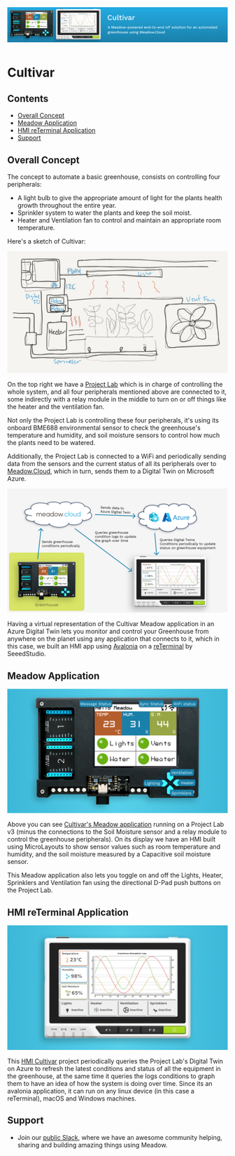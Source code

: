 <img src="Design/wildernesslabs-meadow-cultivar.jpg"  alt="Meadow.ProjectLab, C#, iot" style="margin-bottom:10px" />

# Cultivar

## Contents
* [Overall Concept](#overall-concept)
* [Meadow Application](#meadow-application)
* [HMI reTerminal Application](#hmi-reterminal-application)
* [Support](#support)

## Overall Concept

The concept to automate a basic greenhouse, consists on controlling four peripherals:

* A light bulb to give the appropriate amount of light for the plants health growth throughout the entire year.
* Sprinkler system to water the plants and keep the soil moist.
* Heater and Ventilation fan to control and maintain an appropriate room temperature.

Here's a sketch of Cultivar:

![](Design/wildernesslabs-meadow-cultivar-sketch.jpg)

On the top right we have a [Project Lab](https://store.wildernesslabs.co/collections/frontpage/products/project-lab-board) which is in charge of controlling the whole system, and all four peripherals mentioned above are connected to it, some indirectly with a relay module in the middle to turn on or off things like the heater and the ventilation fan.

Not only the Project Lab is controlling these four peripherals, it's using its onboard BME688 environmental sensor to check the greenhouse's temperature and humidity, and soil moisture sensors to control how much the plants need to be watered.

Additionally, the Project Lab is connected to a WiFi and periodically sending data from the sensors and the current status of all its peripherals over to [Meadow.Cloud](https://www.meadowcloud.co), which in turn, sends them to a Digital Twin on Microsoft Azure.

![](/Design/wildernesslabs-cultivar-meadow-cloud.jpg)

Having a virtual representation of the Cultivar Meadow application in an Azure Digital Twin lets you monitor and control your Greenhouse from anywhere on the planet using any application that connects to it, which in this case, we built an HMI app using [Avalonia](https://avaloniaui.net/) on a [reTerminal](https://wiki.seeedstudio.com/reTerminal_Intro/) by SeeedStudio.

## Meadow Application

![](Design/wildernesslabs-cultivar-projectlab.jpg)

Above you can see [Cultivar's Meadow application](/source/apps/Cultivar/Apps/Cultivar.MeadowApp/) running on a Project Lab v3 (minus the connections to the Soil Moisture sensor and a relay module to control the greenhouse peripherals). On its display we have an HMI built using MicroLayouts to show sensor values such as room temperature and humidity, and the soil moisture measured by a Capacitive soil moisture sensor.

This Meadow application also lets you toggle on and off the Lights, Heater, Sprinklers and Ventilation fan using the directional D-Pad push buttons on the Project Lab.

## HMI reTerminal Application

![](Design/wildernesslabs-cultivar-reterminal.jpg)

This [HMI Cultivar](/source/apps/Cultivar_reTerminal/) project periodically queries the Project Lab's Digital Twin on Azure to refresh the latest conditions and status of all the equipment in the greenhouse, at the same time it queries the logs conditions to graph them to have an idea of how the system is doing over time. Since its an avalonia application, it can run on any linux device (in this case a reTerminal), macOS and Windows machines.

## Support

* Join our [public Slack](http://slackinvite.wildernesslabs.co/), where we have an awesome community helping, sharing and building amazing things using Meadow.
